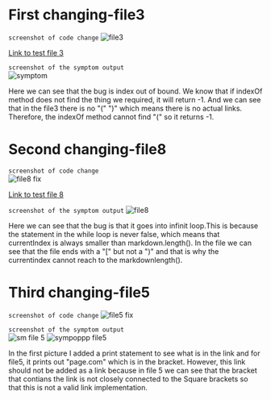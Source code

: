 # First changing-file3

`screenshot of code change`
![file3](https://user-images.githubusercontent.com/103155845/164629032-e61e5ff6-97d8-4678-90df-0264987b8396.png)  

[Link to test file 3](https://github.com/wengthree1cm/markdown-parser/blob/main/test-file3.md)  

`screenshot of the symptom output`  
![symptom](https://user-images.githubusercontent.com/103155845/164631081-41767c5f-6b98-4079-807b-cdfd1320a142.png)

Here we can see that the bug is index out of bound. We know that if indexOf method does not find the thing we required, it will return -1. And we can see that in the file3 there is no "(" ")" which means there is no actual links. Therefore, the indexOf method cannot find "(" so it returns -1.
&nbsp;
&nbsp;

# Second changing-file8

`screenshot of code change`  
![file8 fix](https://user-images.githubusercontent.com/103155845/164643875-ce3fe229-34e0-4464-b6a2-ffd207666634.png)  

[Link to test file 8](https://github.com/wengthree1cm/markdown-parser/blob/main/test-file8.md)  

`screenshot of the symptom output`
![file8](https://user-images.githubusercontent.com/103155845/164644005-3438e9f5-4360-44ce-8f11-333574d58903.png)  

Here we can see that the bug is that it goes into infinit loop.This is because the statement in the while loop is never false, which means that currentIndex is always smaller than markdown.length(). In the file we can see that the file ends with a "[" but not a ")" and that is why the currentindex cannot reach to the markdownlength().
&nbsp;
&nbsp;

# Third changing-file5

`screenshot of code change`
![file5 fix](https://user-images.githubusercontent.com/103155845/164648465-c8028c8e-e659-414b-a2f6-d8ba3093ec03.png)  

`screenshot of the symptom output`  
![sm file 5](https://user-images.githubusercontent.com/103155845/164648534-47dbf371-642a-41a4-80bf-e282dcbaa633.png)
![sympoppp file5](https://user-images.githubusercontent.com/103155845/164648552-a1fb769a-d72d-4846-b3bf-df19bb7b61c1.png)  

In the first picture I added a print statement to see what is in the link and for file5, it prints out "page.com" which is in the bracket. However, this link should not be added as a link because in file 5 we can see that the bracket that contians the link is not closely connected to the Square brackets so that this is not a valid link implementation.








